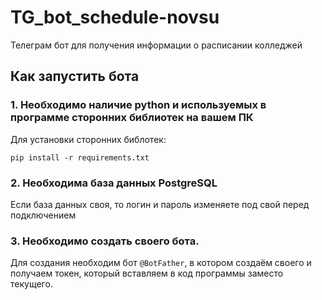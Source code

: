# TG_bot_sсhedule-novsu
Телеграм бот для получения информации о расписании колледжей


## Как запустить бота

### 1. Необходимо наличие python и используемых в программе сторонних библиотек на вашем ПК

Для установки сторонних библотек: 
```
pip install -r requirements.txt
```

### 2. Необходима база данных PostgreSQL
Если база данных своя, то логин и пароль изменяете под свой перед подключением

### 3. Необходимо создать своего бота. 
Для создания необходим бот `@BotFather`, в котором создаём своего и получаем токен, который вставляем в код программы заместо текущего. 
